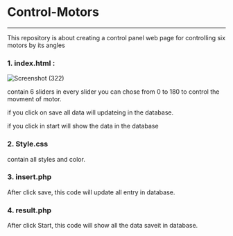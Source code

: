 # Control-Motors

***
This repository is about creating a control panel web page for controlling six motors by its angles
### 1. index.html : 
![Screenshot (322)](https://user-images.githubusercontent.com/86498365/123489779-644a8b00-d61b-11eb-917f-dc4c020f1499.png)

   contain 6 sliders in every slider you can chose from 0 to 180 to control the movment of motor.

   if you click on save all data will updateing in the database. 
 
   if you click in start will show the data in the database
### 2. Style.css

contain all styles and color.

### 3. insert.php
After click save, this code will update all entry in database.

### 4. result.php
After click Start, this code will show all the data saveit in database.
